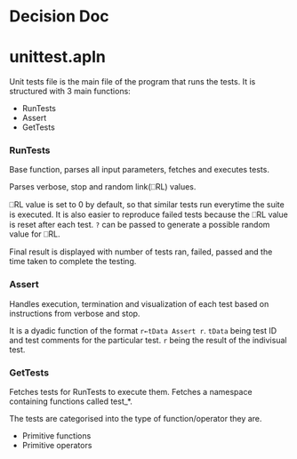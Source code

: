 # Decision Doc

# unittest.apln

Unit tests file is the main file of the program that runs the tests. It is structured with 3 main functions:
- RunTests
- Assert
- GetTests

### RunTests
Base function, parses all input parameters, fetches and executes tests.

Parses verbose, stop and random link(⎕RL) values.

⎕RL value is set to 0 by default, so that similar tests run everytime the suite is executed. It is also easier to reproduce failed tests because the ⎕RL value is reset after each test. `?` can be passed to generate a possible random value for ⎕RL.

Final result is displayed with number of tests ran, failed, passed and the time taken to complete the testing.

### Assert
Handles execution, termination and visualization of each test based on instructions from verbose and stop.

It is a dyadic function of the format `r←tData Assert r`. `tData` being test ID and test comments for the particular test. `r` being the result of the indivisual test.

### GetTests
Fetches tests for RunTests to execute them. Fetches a namespace containing functions called test_*.

The tests are categorised into the type of function/operator they are.
- Primitive functions
- Primitive operators